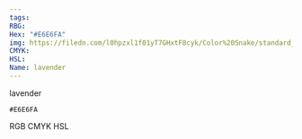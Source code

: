 ```yaml
---
tags:
RBG:
Hex: "#E6E6FA"
img: https://filedn.com/l0hpzxl1f01yT7GHxtF8cyk/Color%20Snake/standard_csv_to_svg/%23/#E6E6FA.svg
CMYK:
HSL:
Name: lavender
---
```

lavender
```palette
#E6E6FA
```
RGB
CMYK
HSL